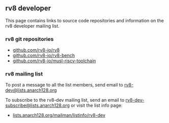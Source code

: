## rv8 developer

This page contains links to source code repositories and information
on the rv8 developer mailing list.

### rv8 git repositories

- [github.com/rv8-io/rv8](https://github.com/rv8-io/rv8)
- [github.com/rv8-io/rv8-bench](https://github.com/rv8-io/rv8-bench)
- [github.com/rv8-io/musl-riscv-toolchain](https://github.com/rv8-io/musl-riscv-toolchain)

### rv8 mailing list

To post a message to all the list members, send email to
[rv8-dev@lists.anarch128.org](mailto:rv8-dev@lists.anarch128.org)

To subscribe to the rv8-dev mailing list, send an email to
[rv8-dev-subscribe@lists.anarch128.org](mailto:rv8-dev-subscribe@lists.anarch128.org)
or visit the list info page:

- [lists.anarch128.org/mailman/listinfo/rv8-dev](https://lists.anarch128.org/mailman/listinfo/rv8-dev)



